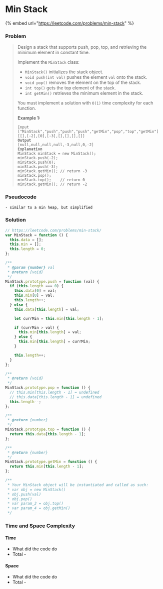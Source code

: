 # Min Stack

{% embed url="https://leetcode.com/problems/min-stack" %}

### Problem

> Design a stack that supports push, pop, top, and retrieving the minimum element in constant time.
>
> Implement the `MinStack` class:
>
> * `MinStack()` initializes the stack object.
> * `void push(int val)` pushes the element `val` onto the stack.
> * `void pop()` removes the element on the top of the stack.
> * `int top()` gets the top element of the stack.
> * `int getMin()` retrieves the minimum element in the stack.
>
> You must implement a solution with `O(1)` time complexity for each function.
>
> &#x20;
>
> **Example 1:**
>
> <pre><code>Input
> ["MinStack","push","push","push","getMin","pop","top","getMin"]
> [[],[-2],[0],[-3],[],[],[],[]]
> <strong>Output
> </strong>[null,null,null,null,-3,null,0,-2]
> <strong>Explanation
> </strong>MinStack minStack = new MinStack();
> minStack.push(-2);
> minStack.push(0);
> minStack.push(-3);
> minStack.getMin(); // return -3
> minStack.pop();
> minStack.top();    // return 0
> minStack.getMin(); // return -2</code></pre>

### Pseudocode

```
- similar to a min heap, but simplified
```

### Solution

```javascript
// https://leetcode.com/problems/min-stack/
var MinStack = function () {
  this.data = [];
  this.min = [];
  this.length = 0;
};

/**
 * @param {number} val
 * @return {void}
 */
MinStack.prototype.push = function (val) {
  if (this.length === 0) {
    this.data[0] = val;
    this.min[0] = val;
    this.length++;
  } else {
    this.data[this.length] = val;

    let currMin = this.min[this.length - 1];

    if (currMin > val) {
      this.min[this.length] = val;
    } else {
      this.min[this.length] = currMin;
    }

    this.length++;
  }
};

/**
 * @return {void}
 */
MinStack.prototype.pop = function () {
  // this.min[this.length - 1] = undefined
  // this.data[this.length - 1] = undefined
  this.length--;
};

/**
 * @return {number}
 */
MinStack.prototype.top = function () {
  return this.data[this.length - 1];
};

/**
 * @return {number}
 */
MinStack.prototype.getMin = function () {
  return this.min[this.length - 1];
};

/**
 * Your MinStack object will be instantiated and called as such:
 * var obj = new MinStack()
 * obj.push(val)
 * obj.pop()
 * var param_3 = obj.top()
 * var param_4 = obj.getMin()
 */

```

### Time and Space Complexity

#### Time

* What did the code do
* Total -

#### Space

* What did the code do
* Total -

